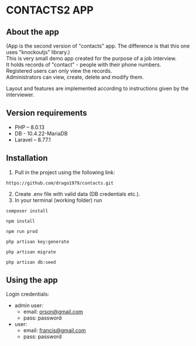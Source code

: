 # CONTACTS2 APP

## About the app
(App is the second version of "contacts" app. The difference is that this one uses "knockoutjs" library.)    
This is very small demo app created for the purpose of a job interview.  
It holds records of "contact" - people with their phone numbers.  
Registered users can only view the records.  
Administrators can view, create, delete and modify them.  
  
Layout and features are implemented according to instructions given by the interviewer.

## Version requirements
- PHP – 8.0.13
- DB - 10.4.22-MariaDB
- Laravel – 8.77.1

## Installation

1. Pull in the project using the following link:
```
https://github.com/drago1979/contacts.git

```
2. Create .env file with valid data (DB credentials etc.).  
3. In your terminal (working folder) run
```
composer install
```  

```
npm install
```


```
npm run prod
```


```
php artisan key:generate
```


```
php artisan migrate
```

```
php artisan db:seed
```

## Using the app
Login credentials:  
* admin user:  
  - email: orson@gmail.com
  - pass: password
* user:
  - email: francis@gmail.com
  - pass: password
